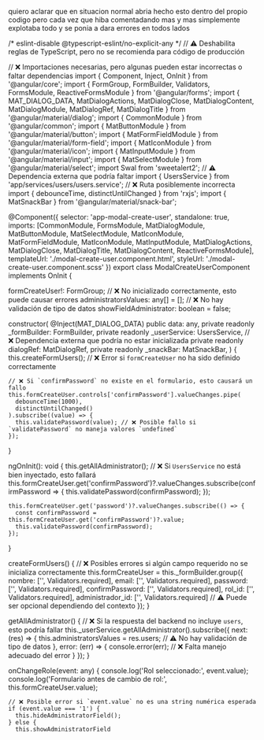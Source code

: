 quiero aclarar que en situacion normal abria hecho esto dentro del propio codigo pero cada vez  que hiba comentadando mas y mas simplemente explotaba todo y se ponia a dara errores en todos lados

/* eslint-disable @typescript-eslint/no-explicit-any */ 
// ⚠️ Deshabilita reglas de TypeScript, pero no se recomienda para código de producción

// ❌ Importaciones necesarias, pero algunas pueden estar incorrectas o faltar dependencias
import { Component, Inject, OnInit } from '@angular/core';
import { FormGroup, FormBuilder, Validators, FormsModule, ReactiveFormsModule } from '@angular/forms';
import { MAT_DIALOG_DATA, MatDialogActions, MatDialogClose, MatDialogContent, MatDialogModule, MatDialogRef, MatDialogTitle } from '@angular/material/dialog';
import { CommonModule } from '@angular/common';
import { MatButtonModule } from '@angular/material/button';
import { MatFormFieldModule } from '@angular/material/form-field';
import { MatIconModule } from '@angular/material/icon';
import { MatInputModule } from '@angular/material/input';
import { MatSelectModule } from '@angular/material/select';
import Swal from 'sweetalert2'; // ⚠️ Dependencia externa que podría faltar
import { UsersService } from 'app/services/users/users.service'; // ❌ Ruta posiblemente incorrecta
import { debounceTime, distinctUntilChanged } from 'rxjs';
import { MatSnackBar } from '@angular/material/snack-bar';

@Component({
  selector: 'app-modal-create-user',
  standalone: true,
  imports: [CommonModule, FormsModule, MatDialogModule, MatButtonModule, MatSelectModule, MatIconModule, MatFormFieldModule, MatIconModule,
    MatInputModule, MatDialogActions, MatDialogClose, MatDialogTitle, MatDialogContent, ReactiveFormsModule],
  templateUrl: './modal-create-user.component.html',
  styleUrl: './modal-create-user.component.scss'
})
export class ModalCreateUserComponent implements OnInit {

  formCreateUser!: FormGroup; // ❌ No inicializado correctamente, esto puede causar errores
  administratorsValues: any[] = []; // ❌ No hay validación de tipo de datos
  showFieldAdministrator: boolean = false;

  constructor(
    @Inject(MAT_DIALOG_DATA) public data: any,
    private readonly _formBuilder: FormBuilder,
    private readonly _userService: UsersService, // ❌ Dependencia externa que podría no estar inicializada
    private readonly dialogRef: MatDialogRef<ModalCreateUserComponent>,
    private readonly _snackBar: MatSnackBar,
  ) {
    this.createFormUsers(); // ❌ Error si `formCreateUser` no ha sido definido correctamente

    // ❌ Si `confirmPassword` no existe en el formulario, esto causará un fallo
    this.formCreateUser.controls['confirmPassword'].valueChanges.pipe(
      debounceTime(1000),
      distinctUntilChanged()
    ).subscribe((value) => {
      this.validatePassword(value); // ❌ Posible fallo si `validatePassword` no maneja valores `undefined`
    });
  }

  ngOnInit(): void {
    this.getAllAdministrator(); // ❌ Si `UsersService` no está bien inyectado, esto fallará
    this.formCreateUser.get('confirmPassword')?.valueChanges.subscribe(confirmPassword => {
      this.validatePassword(confirmPassword);
    });

    this.formCreateUser.get('password')?.valueChanges.subscribe(() => {
      const confirmPassword = this.formCreateUser.get('confirmPassword')?.value;
      this.validatePassword(confirmPassword);
    });
  }

  createFormUsers() {
    // ❌ Posibles errores si algún campo requerido no se inicializa correctamente
    this.formCreateUser = this._formBuilder.group({
      nombre: ['', Validators.required],
      email: ['', Validators.required],
      password: ['', Validators.required],
      confirmPassword: ['', Validators.required],
      rol_id: ['', Validators.required],
      administrador_id: ['', Validators.required] // ⚠️ Puede ser opcional dependiendo del contexto
    });
  }

  getAllAdministrator() {
    // ❌ Si la respuesta del backend no incluye `users`, esto podría fallar
    this._userService.getAllAdministrator().subscribe({
      next: (res) => {
        this.administratorsValues = res.users; // ⚠️ No hay validación de tipo de datos
      },
      error: (err) => {
        console.error(err); // ❌ Falta manejo adecuado del error
      }
    });
  }

  onChangeRole(event: any) {
    console.log('Rol seleccionado:', event.value);
    console.log('Formulario antes de cambio de rol:', this.formCreateUser.value);

    // ❌ Posible error si `event.value` no es una string numérica esperada
    if (event.value === '1') {
      this.hideAdministratorField();
    } else {
      this.showAdministratorField